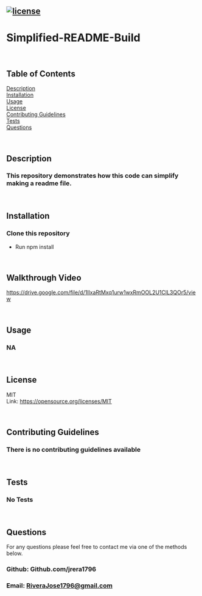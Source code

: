 
## [![license](https://img.shields.io/badge/License-BSD-yellow.svg)](https://opensource.org/licenses/MIT)

  # Simplified-README-Build
  <br>

  ## Table of Contents
  [Description](#Description)<br>
  [Installation](#Installation)<br>
  [Usage](#Usage)<br>
  [License](#License)<br>
  [Contributing Guidelines](#Contributing-Guidelines)<br>
  [Tests](#Tests)<br>
  [Questions](#Questions)

  <br>

  ## Description
  ### This repository demonstrates how this code can simplify making a readme file.

  <br>

  ## Installation
  ### Clone this repository
  - Run npm install

  <br>

  ## Walkthrough Video
  https://drive.google.com/file/d/1lIxaRtMxq1urw1wxRmOOL2U1ClL3QOr5/view

  <br>

  ## Usage
  ### NA

  <br>

  ## License
  MIT<br>
  Link:  https://opensource.org/licenses/MIT

  <br>

  ## Contributing Guidelines
  ### There is no contributing guidelines available

  <br>

  ## Tests
  ### No Tests

  <br>
  
  ## Questions
  For any questions please feel free to contact me via one of the methods below.

  ### Github: Github.com/jrera1796
  ### Email: RiveraJose1796@gmail.com
  
  
